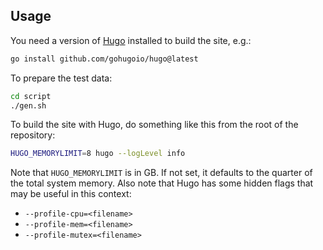 

## Usage

You need a version of [Hugo](https://gohugo.io/) installed to build the site, e.g.:

```bash
go install github.com/gohugoio/hugo@latest
```

To prepare the test data:

```bash
cd script
./gen.sh
```

To build the site with Hugo, do something like this from the root of the repository:

```bash
HUGO_MEMORYLIMIT=8 hugo --logLevel info
```

Note that `HUGO_MEMORYLIMIT` is in GB. If not set, it defaults to the quarter of the total system memory. Also note that Hugo has some hidden flags that may be useful in this context:

* `--profile-cpu=<filename>`
* `--profile-mem=<filename>`
* `--profile-mutex=<filename>`
